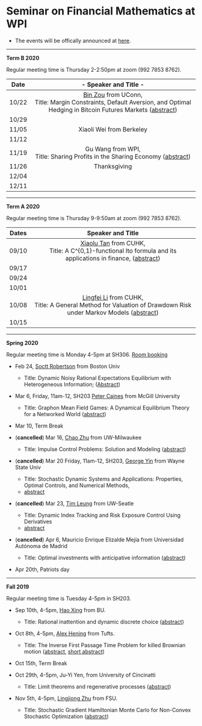 # Seminar on Financial Mathematics at WPI

- The events will be offically announced at [here](http://labs.wpi.edu/cims/seminar-fm/).

---

__Term B 2020__

Regular meeting time is Thursday 2-2:50pm at zoom (992 7853 8762).

| Date  |                    - Speaker and Title  -                    |
| :---: | :----------------------------------------------------------: |
| 10/22 | [Bin Zou](https://sites.google.com/site/zoubin019/) from UConn, <br /> Title: Margin Constraints, Default Aversion, and Optimal Hedging in Bitcoin Futures Markets ([abstract](talk201022.md)) |
| 10/29 |                                                              |
| 11/05 |                   Xiaoli Wei from Berkeley                   |
| 11/12 |                                                              |
| 11/19 | Gu Wang from WPI, <br /> Title: Sharing Profits in the Sharing Economy ([abstract](talk201109.md)) |
| 11/26 |                         Thanksgiving                         |
| 12/04 |                                                              |
| 12/11 |                       <img width=800/>                       |



------

__Term A 2020__

Regular meeting time is Thursday 9-9:50am at zoom (992 7853 8762).

| Dates |                      Speaker and Title                       |
| :---: | :----------------------------------------------------------: |
| 09/10 | [Xiaolu Tan](https://www.math.cuhk.edu.hk/people/academic-staff/xltan) from CUHK, <br />Title:  A C^{0,1}-functional Ito formula and its applications in finance, ([abstract](talk200910.md)) |
| 09/17 |                       <img width=800/>                       |
| 09/24 |                                                              |
| 10/01 |                                                              |
| 10/08 | [Lingfei Li](https://sites.google.com/site/lingfeilicuhk/) from CUHK, <br /> Title: A General Method for Valuation of Drawdown Risk under Markov Models ([abstract](talk201008.md)) |
| 10/15 |                                                              |

---



__Spring 2020__ 

Regular meeting time is Monday 4-5pm at SH306. [Room booking](2020spring_room.pdf)

- Feb 24, 
[Soctt Robertson](https://www.bu.edu/questrom/profile/scott-robertson/) 
from Boston Univ
    - Title: Dynamic Noisy Rational Expectations Equilibrium with Heterogeneous Information; ([Abstract](200224scott.md))
- Mar 6, Friday, 11am-12, SH203
[Peter Caines](https://www.mcgill.ca/engineering/peter-edwin-caines)
from McGill University
  
    - Title: Graphon Mean Field Games: A Dynamical Equilibrium Theory for a Networked World ([abstract](200306peter.pdf))
- Mar 10, Term Break
- (__cancelled__) Mar 16, [Chao Zhu](https://uwm.edu/math/people/zhu-chao/) 
from UW-Milwaukee

    - Title:  Impulse Control Problems: Solution and Modeling ([abstract](200316zhu.md))
- (__cancelled__) Mar 20 Friday, 11am-12, SH203, [George Yin](http://www.math.wayne.edu/~gyin/) from Wayne State Univ   
    - Title: Stochastic Dynamic Systems and Applications: Properties, Optimal Controls, and Numerical Methods, 
    - [abstract](200320yin.md)
- (__cancelled__) Mar 23, [Tim Leung](https://amath.washington.edu/people/tim-leung) from UW-Seatle 
    - Title: Dynamic Index Tracking and Risk Exposure Control Using Derivatives 
    - [abstract](2003leung.txt)
- (__cancelled__) Apr 6, Mauricio Enrique Elizalde Mejía from Universidad Autónoma de Madrid
  
    - Title: Optimal investments with anticipative information ([abstract](200406mauricio.md))
- Apr 20th, Patriots day


---



__Fall 2019__ 

Regular meeting time is Tuesday 4-5pm in SH203. 

- Sep 10th, 4-5pm, [Hao Xing](http://www.bu.edu/questrom/profile/hao-xing/) from BU.
  - Title: Rational inattention and dynamic discrete choice ([abstract](190910_haoxing.md))
  
- Oct 8th, 4-5pm, [Alex Hening](https://sites.tufts.edu/hening/) from Tufts.
  - Title: The Inverse First Passage Time Problem for killed Brownian motion 
  ([abstract](hening.pdf), [short abstract](hening_short.txt))

- Oct 15th, Term Break

- Oct 29th, 4-5pm, Ju-Yi Yen, from University of Cincinatti
    - Title: Limit theorems and regenerative processes ([abstract](191029yen.txt))

- Nov 5th, 4-5pm, [Lingjiong Zhu](https://www.math.fsu.edu/People/faculty.php?u=zhu) from FSU.
    - Title: Stochastic Gradient Hamiltonian Monte Carlo for Non-Convex Stochastic Optimization 
    ([abstract](191105zhu.txt))

